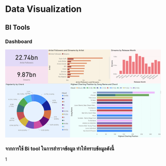 # Data Visualization

## BI Tools

### Dashboard

![img](https://github.com/sit-2021-int214/001-Spotify-Top/blob/main/powerBi-final.png)

### จากการใช้ Bi tool ในการสำรวจข้อมูล ทำให้ทราบข้อมูลดังนี้

1
